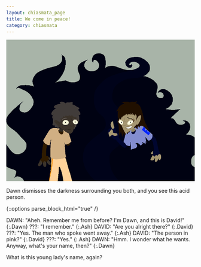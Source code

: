 ```yaml
---
layout: chiasmata_page
title: We come in peace!
category: chiasmata
---
```


![131](/chiasmata/images/narrative/130.png)

Dawn dismisses the darkness surrounding you both, and you see this acid person.

{::options parse_block_html="true" /}
<div class="dialogue">
DAWN: "Aheh. Remember me from before? I'm Dawn, and this is David!" 
{:.Dawn}
???: "I remember." 
{:.Ash}
DAVID: "Are you alright there?" 
{:.David}
???: "Yes. The man who spoke went away." 
{:.Ash}
DAVID: "The person in pink?" 
{:.David}
???: "Yes." 
{:.Ash}
DAWN: "Hmm. I wonder what he wants. Anyway, what's your name, then?" 
{:.Dawn}
</div>

What is this young lady's name, again?